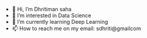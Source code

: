 - 👋 Hi, I’m Dhritiman saha
- 👀 I’m interested in Data Science
- 🌱 I’m currently learning Deep Learning
- 📫 How to reach me on my email: sdhriti@gmailcom
